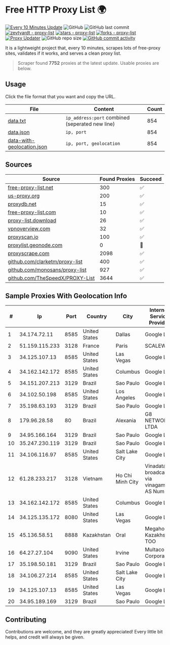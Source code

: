 
# Free HTTP Proxy List 🌍

[![Every 10 Minutes Update](https://github.com/mertguvencli/http-proxy-list/actions/workflows/main.yml/badge.svg?branch=main)](https://github.com/mertguvencli/http-proxy-list/actions/workflows/main.yml)
![GitHub](https://img.shields.io/github/license/mertguvencli/http-proxy-list)
![GitHub last commit](https://img.shields.io/github/last-commit/mertguvencli/http-proxy-list)
[![zevtyardt - proxy-list](https://img.shields.io/static/v1?label=zevtyardt&message=proxy-list&color=blue&logo=github)](https://github.com/zevtyardt/proxy-list "Go to GitHub repo")
[![stars - proxy-list](https://img.shields.io/github/stars/zevtyardt/proxy-list?style=social)](https://github.com/zevtyardt/proxy-list)
[![forks - proxy-list](https://img.shields.io/github/forks/zevtyardt/proxy-list?style=social)](https://github.com/zevtyardt/proxy-list)
[![Proxy Updater](https://github.com/zevtyardt/proxy-list/workflows/Proxy%20Updater/badge.svg)](https://github.com/zevtyardt/proxy-list/actions?query=workflow:"Proxy+Updater")
![GitHub repo size](https://img.shields.io/github/repo-size/zevtyardt/proxy-list)
[![GitHub commit activity](https://img.shields.io/github/commit-activity/m/zevtyardt/proxy-list?logo=commits)](https://github.com/zevtyardt/proxy-list/commits/main)

It is a lightweight project that, every 10 minutes, scrapes lots of free-proxy sites, validates if it works, and serves a clean proxy list.

> Scraper found **7752** proxies at the latest update. Usable proxies are below.

## Usage

Click the file format that you want and copy the URL.

|File|Content|Count|
|----|-------|-----|
|[data.txt](https://raw.githubusercontent.com/mertguvencli/http-proxy-list/main/proxy-list/data.txt)|`ip_address:port` combined (seperated new line)|854|
|[data.json](https://raw.githubusercontent.com/mertguvencli/http-proxy-list/main/proxy-list/data.json)|`ip, port`|854|
|[data-with-geolocation.json](https://raw.githubusercontent.com/mertguvencli/http-proxy-list/main/proxy-list/data-with-geolocation.json)|`ip, port, geolocation`|854|

## Sources

|Source|Found Proxies|Succeed|
|------|-------------|-------|
|[free-proxy-list.net](https://free-proxy-list.net)|300|✅|
|[us-proxy.org](https://www.us-proxy.org)|200|✅|
|[proxydb.net](http://proxydb.net)|15|✅|
|[free-proxy-list.com](https://free-proxy-list.com/?page=&port=&type%5B%5D=http&type%5B%5D=https&up_time=0&search=Search)|10|✅|
|[proxy-list.download](https://www.proxy-list.download/HTTP)|26|✅|
|[vpnoverview.com](https://vpnoverview.com/privacy/anonymous-browsing/free-proxy-servers)|32|✅|
|[proxyscan.io](https://www.proxyscan.io)|100|✅|
|[proxylist.geonode.com](https://proxylist.geonode.com/api/proxy-list?limit=300&page=1&sort_by=lastChecked&sort_type=desc&protocols=http,https)|0|🚫|
|[proxyscrape.com](https://api.proxyscrape.com/v2/?request=displayproxies&protocol=http&timeout=10000&country=all&ssl=all&anonymity=all)|2098|✅|
|[github.com/clarketm/proxy-list](https://raw.githubusercontent.com/clarketm/proxy-list/master/proxy-list-raw.txt)|400|✅|
|[github.com/monosans/proxy-list](https://raw.githubusercontent.com/monosans/proxy-list/main/proxies/http.txt)|927|✅|
|[github.com/TheSpeedX/PROXY-List](https://raw.githubusercontent.com/TheSpeedX/PROXY-List/master/http.txt)|3644|✅|


## Sample Proxies With Geolocation Info

|#|Ip|Port|Country|City|Internet Service Provider|
|-|--|----|-------|----|-------------------------|
|1|34.174.72.11|8585|United States|Dallas|Google LLC|
|2|51.159.115.233|3128|France|Paris|SCALEWAY|
|3|34.125.107.13|8585|United States|Las Vegas|Google LLC|
|4|34.162.142.172|8585|United States|Columbus|Google LLC|
|5|34.151.207.213|3129|Brazil|Sao Paulo|Google LLC|
|6|34.102.50.198|8585|United States|Los Angeles|Google LLC|
|7|35.198.63.193|3129|Brazil|Sao Paulo|Google LLC|
|8|179.96.28.58|80|Brazil|Alexania|G8 NETWORKS LTDA|
|9|34.95.166.164|3129|Brazil|Sao Paulo|Google LLC|
|10|35.247.230.119|3129|Brazil|Sao Paulo|Google LLC|
|11|34.106.116.97|8585|United States|Salt Lake City|Google LLC|
|12|61.28.233.217|3128|Vietnam|Ho Chi Minh City|Vinadata broadcast via vinagame AS Number|
|13|34.162.142.172|8585|United States|Columbus|Google LLC|
|14|34.125.135.172|8080|United States|Las Vegas|Google LLC|
|15|45.136.58.51|8888|Kazakhstan|Oral|Megahost Kazakhstan TOO|
|16|64.27.27.104|9090|United States|Irvine|Multacom Corporation|
|17|35.198.50.181|3129|Brazil|Sao Paulo|Google LLC|
|18|34.106.27.214|8585|United States|Salt Lake City|Google LLC|
|19|34.125.107.13|8585|United States|Las Vegas|Google LLC|
|20|34.95.189.169|3129|Brazil|Sao Paulo|Google LLC|



## Contributing

Contributions are welcome, and they are greatly appreciated! Every
little bit helps, and credit will always be given.

